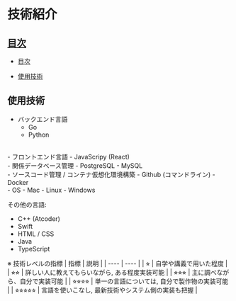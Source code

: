 # 技術紹介

<a href="index">

## 目次

  - [目次](#index)

  - [使用技術](#skill)

<a href="#skill"></a>

## 使用技術

- バックエンド言語
  - Go
  - Python
<br>
- フロントエンド言語
  - JavaScripy (React)
<br>
- 関係データベース管理
  - PostgreSQL
  - MySQL
<br>
- ソースコード管理 / コンテナ仮想化環境構築
  - Github (コマンドライン)
  - Docker
<br>
- OS
  - Mac
  - Linux
  - Windows

その他の言語:

- C++ (Atcoder)
- Swift
- HTML / CSS
- Java
- TypeScript

※ 技術レベルの指標
| 指標 | 説明 |
| ---- | ---- |
| ⭐︎ | 自学や講義で用いた程度 |
| ⭐︎⭐︎ | 詳しい人に教えてもらいながら, ある程度実装可能 |
| ⭐︎⭐︎⭐︎ | 主に調べながら、自分で実装可能 |
| ⭐︎⭐︎⭐︎⭐︎ | 単一の言語については, 自分で製作物の実装可能 |
| ⭐︎⭐︎⭐︎⭐︎⭐︎ | 言語を使いこなし, 最新技術やシステム側の実装も把握 |


